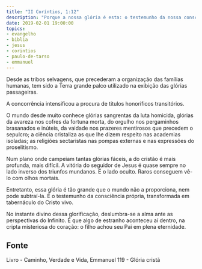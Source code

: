 ```yaml
---
title: "II Coríntios, 1:12"
description: "Porque a nossa glória é esta: o testemunho da nossa consciência."
date: 2019-02-01 19:00:00
topics: 
- evangelho
- biblia
- jesus
- corintios
- paulo-de-tarso
- emmanuel
---
```


Desde as tribos selvagens, que precederam a organização das famílias
humanas, tem sido a Terra grande palco utilizado na exibição das glórias
passageiras.

A concorrência intensificou a procura de titulos honorificos transitórios.

O mundo desde muito conhece glórias sangrentas da luta homicida, glórias da
avareza nos cofres da fortuna morta, do orgulho nos pergaminhos brasanados e
inúteis, da vaidade nos prazeres mentirosos que precedem o sepulcro; a ciência
cristaliza as que lhe dizem respeito nas academias isoladas; as religiões
sectaristas nas pompas externas e nas expressões do proselitismo.

Num plano onde campeiam tantas glórias fáceis, a do cristão é mais profunda,
mais difícil. A vitória do seguidor de Jesus é quase sempre no lado inverso dos
triunfos mundanos. É o lado oculto. Raros conseguem vê-lo com olhos mortais.

Entretanto, essa glória é tão grande que o mundo não a proporciona, nem pode
subtraí-la. É o testemunho da consciência própria, transformada em tabernáculo
do Cristo vivo.

No instante divino dessa glorificação, deslumbra-se a alma ante as perspectivas
do Infinito. É que algo de estranho aconteceu aí dentro, na cripta misteriosa do
coração: o filho achou seu Pai em plena eternidade.



## Fonte
Livro - Caminho, Verdade e Vida, Emmanuel
119 - Glória cristã
